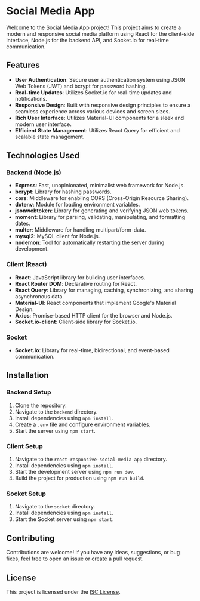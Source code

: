 # Social Media App

Welcome to the Social Media App project! This project aims to create a modern and responsive social media platform using React for the client-side interface, Node.js for the backend API, and Socket.io for real-time communication.

## Features

- **User Authentication**: Secure user authentication system using JSON Web Tokens (JWT) and bcrypt for password hashing.
- **Real-time Updates**: Utilizes Socket.io for real-time updates and notifications.
- **Responsive Design**: Built with responsive design principles to ensure a seamless experience across various devices and screen sizes.
- **Rich User Interface**: Utilizes Material-UI components for a sleek and modern user interface.
- **Efficient State Management**: Utilizes React Query for efficient and scalable state management.

## Technologies Used

### Backend (Node.js)

- **Express**: Fast, unopinionated, minimalist web framework for Node.js.
- **bcrypt**: Library for hashing passwords.
- **cors**: Middleware for enabling CORS (Cross-Origin Resource Sharing).
- **dotenv**: Module for loading environment variables.
- **jsonwebtoken**: Library for generating and verifying JSON web tokens.
- **moment**: Library for parsing, validating, manipulating, and formatting dates.
- **multer**: Middleware for handling multipart/form-data.
- **mysql2**: MySQL client for Node.js.
- **nodemon**: Tool for automatically restarting the server during development.

### Client (React)

- **React**: JavaScript library for building user interfaces.
- **React Router DOM**: Declarative routing for React.
- **React Query**: Library for managing, caching, synchronizing, and sharing asynchronous data.
- **Material-UI**: React components that implement Google's Material Design.
- **Axios**: Promise-based HTTP client for the browser and Node.js.
- **Socket.io-client**: Client-side library for Socket.io.

### Socket

- **Socket.io**: Library for real-time, bidirectional, and event-based communication.

## Installation

### Backend Setup

1. Clone the repository.
2. Navigate to the `backend` directory.
3. Install dependencies using `npm install`.
4. Create a `.env` file and configure environment variables.
5. Start the server using `npm start`.

### Client Setup

1. Navigate to the `react-responsive-social-media-app` directory.
2. Install dependencies using `npm install`.
3. Start the development server using `npm run dev`.
4. Build the project for production using `npm run build`.

### Socket Setup

1. Navigate to the `socket` directory.
2. Install dependencies using `npm install`.
3. Start the Socket server using `npm start`.

## Contributing

Contributions are welcome! If you have any ideas, suggestions, or bug fixes, feel free to open an issue or create a pull request.

## License

This project is licensed under the [ISC License](LICENSE).
